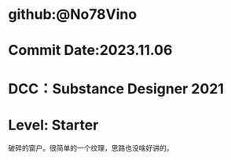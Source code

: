 # github:@No78Vino
# Commit Date:2023.11.06
# DCC：Substance Designer 2021 
# Level: Starter

破碎的窗户。很简单的一个纹理，思路也没啥好讲的。

